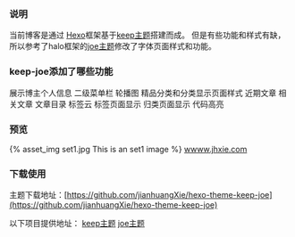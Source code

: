 ### 说明
当前博客是通过 [Hexo](https://hexo.io/)框架基于[keep主题](https://keep-docs.xpoet.cn/)搭建而成。
但是有些功能和样式有缺，所以参考了halo框架的[joe主题](https://github.com/qinhua/halo-theme-joe2.0)修改了字体页面样式和功能。

### keep-joe添加了哪些功能
展示博主个人信息
二级菜单栏
轮播图
精品分类和分类显示页面样式
近期文章
相关文章
文章目录
标签云
标签页面显示
归类页面显示
代码高亮

### 预览

{% asset_img set1.jpg This is an set1 image %}
[wwww.jhxie.com](www.jhxie.com)

### 下载使用
主题下载地址：[https://github.com/jianhuangXie/hexo-theme-keep-joe](https://github.com/jianhuangXie/hexo-theme-keep-joe)

以下项目提供地址：
[keep主题](https://keep-docs.xpoet.cn/)
[joe主题](https://github.com/qinhua/halo-theme-joe2.0)
